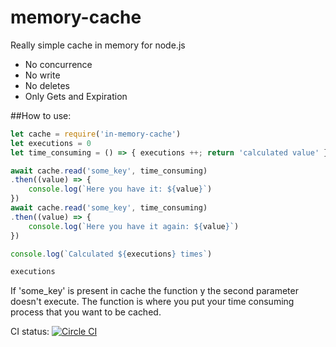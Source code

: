 # memory-cache
Really simple cache in memory for node.js
 * No concurrence
 * No write
 * No deletes
 * Only Gets and Expiration

##How to use:

```javascript
let cache = require('in-memory-cache')
let executions = 0
let time_consuming = () => { executions ++; return 'calculated value' }

await cache.read('some_key', time_consuming)
.then((value) => {
	console.log(`Here you have it: ${value}`)
})
await cache.read('some_key', time_consuming)
.then((value) => {
	console.log(`Here you have it again: ${value}`)
})

console.log(`Calculated ${executions} times`)

executions
```

If 'some_key' is present in cache the function y the second parameter doesn't execute. The function is where you put your time consuming process that you want to be cached. 

CI status: [![Circle CI](https://circleci.com/gh/nallegrotti/memory-cache/tree/master.svg?style=svg)](https://circleci.com/gh/nallegrotti/memory-cache/tree/master)
